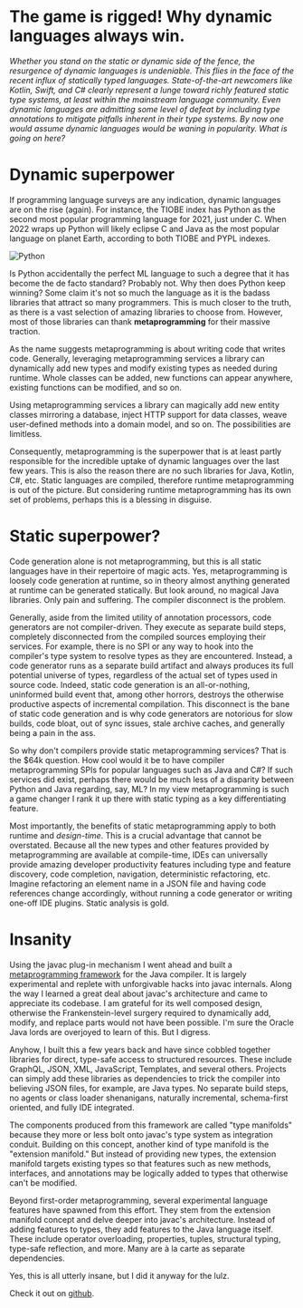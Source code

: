 # The game is rigged! Why dynamic languages always win.
                                                                  
_Whether you stand on the static or dynamic side of the fence, the resurgence of dynamic languages is undeniable. This
flies in the face of the recent influx of statically typed languages. State-of-the-art newcomers like Kotlin, Swift, and C#
clearly represent a lunge toward richly featured static type systems, at least within the mainstream language
community. Even dynamic languages are admitting some level of defeat by including type annotations to mitigate pitfalls
inherent in their type systems. By now one would assume dynamic languages would be waning in popularity. What is going
on here?_
 
# Dynamic superpower

If programming language surveys are any indication, dynamic languages are on the rise (again). For instance, the TIOBE index has Python
as the second most popular programming language for 2021, just under C. When 2022 wraps up Python will likely eclipse
C and Java as the most popular language on planet Earth, according to both TIOBE and PYPL indexes.  

![Python](http://manifold.systems/images/python.png)

Is Python accidentally the perfect ML language to such a degree that it has become the de facto standard? Probably not.
Why then does Python keep winning? Some claim it's not so much the language as it is the badass libraries that attract
so many programmers. This is much closer to the truth, as there is a vast selection of amazing libraries to choose from.
However, most of those libraries can thank **metaprogramming** for their massive traction.  

As the name suggests metaprogramming is about writing code that writes code. Generally, leveraging metaprogramming
services a library can dynamically add new types and modify existing types as needed during runtime. Whole
classes can be added, new functions can appear anywhere, existing functions can be modified, and so on.

Using metaprogramming services a library can magically add new entity classes mirroring a database, inject HTTP support
for data classes, weave user-defined methods into a domain model, and so on. The possibilities are limitless. 

Consequently, metaprogramming is the superpower that is at least partly responsible for the incredible uptake of dynamic
languages over the last few years. This is also the reason there are no such libraries for Java, Kotlin, C#, etc. Static
languages are compiled, therefore runtime metaprogramming is out of the picture. But considering runtime metaprogramming has its
own set of problems, perhaps this is a blessing in disguise.

# Static superpower?

Code generation alone is not metaprogramming, but this is all static languages have in their repertoire of magic acts.
Yes, metaprogramming is loosely code generation at runtime, so in theory almost anything generated at runtime can be
generated statically. But look around, no magical Java libraries. Only pain and suffering. The compiler disconnect is
the problem. 
                              
Generally, aside from the limited utility of annotation processors, code generators are not compiler-driven. They execute as separate build
steps, completely disconnected from the compiled sources employing their services. For example, there is no SPI or
any way to hook into the compiler's type system to resolve types as they are encountered. Instead, a code generator runs as
a separate build artifact and always produces its full potential universe of types, regardless of the actual set of
types used in source code. Indeed, static code generation is an all-or-nothing, uninformed build event that, among other
horrors, destroys the otherwise productive aspects of incremental compilation. This disconnect is the bane of static
code generation and is why code generators are notorious for slow builds, code bloat, out of sync issues, stale archive
caches, and generally being a pain in the ass.

So why don't compilers provide static metaprogramming services? That is the $64k question. How cool would it be to have
compiler metaprogramming SPIs for popular languages such as Java and C#? If such services did exist, perhaps there would
be much less of a disparity between Python and Java regarding, say, ML? In my view metaprogramming is such a game changer I
rank it up there with static typing as a key differentiating feature.

Most importantly, the benefits of static metaprogramming apply to both runtime and _design-time_. This is a crucial advantage
that cannot be overstated. Because all the new types and other features provided by metaprogramming are available at compile-time,
IDEs can universally provide amazing developer productivity features including type and feature discovery, code completion,
navigation, deterministic refactoring, etc. Imagine refactoring an element name in a JSON file and having code references
change accordingly, without running a code generator or writing one-off IDE plugins. Static analysis is gold.


# Insanity
          
Using the javac plug-in mechanism I went ahead and built a [metaprogramming framework](https://github.com/manifold-systems/manifold)
for the Java compiler. It is largely experimental and replete with unforgivable hacks into javac internals. Along the way
I learned a great deal about javac's architecture and came to appreciate its codebase. I am grateful for its well composed
design, otherwise the Frankenstein-level surgery required to dynamically add, modify, and replace parts would not have
been possible. I'm sure the Oracle Java lords are overjoyed to learn of this. But I digress.

Anyhow, I built this a few years back and have since cobbled together libraries for direct, type-safe access to structured
resources. These include GraphQL, JSON, XML, JavaScript, Templates, and several others. Projects can simply add these libraries
as dependencies to trick the compiler into believing JSON files, for example, are Java types. No separate build steps, no
agents or class loader shenanigans, naturally incremental, schema-first oriented, and fully IDE integrated.

The components produced from this framework are called "type manifolds" because they more or less bolt onto javac's type system
as integration conduit. Building on this concept, another kind of type manifold is the "extension manifold." But instead
of providing new types, the extension manifold targets existing types so that features such as new methods, interfaces, and annotations may
be logically added to types that otherwise can't be modified.

Beyond first-order metaprogramming, several experimental language features have spawned from this effort. They stem
from the extension manifold concept and delve deeper into javac's architecture. Instead of adding features to types,
they add features to the Java language itself. These include operator overloading, properties, tuples, structural
typing, type-safe reflection, and more. Many are à la carte as separate dependencies.

Yes, this is all utterly insane, but I did it anyway for the lulz.

Check it out on [github](https://github.com/manifold-systems/manifold).



